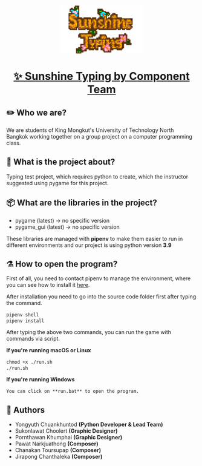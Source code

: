<p align="center">
    <a href="https://github.com/FITM-KMUTNB">
        <picture>
            <img src="packages/sunshine_typing.png" height="128">
        </picture>
        <h1 align="center">✨ Sunshine Typing by Component Team</h1>
    </a>
</p>

## ✏️ Who we are?

We are students of King Mongkut's University of Technology North Bangkok working together on a group project on a computer programming class.

## 📣 What is the project about?

Typing test project, which requires python to create, which the instructor suggested using pygame for this project.

## 📦 What are the libraries in the project?

- pygame (latest) -> no specific version
- pygame_gui (latest) -> no specific version

These libraries are managed with **pipenv** to make them easier to run in different environments and our project is using python version **3.9**

## ⚗️ How to open the program?

First of all, you need to contact pipenv to manage the environment, where you can see how to install it [here](https://pypi.org/project/pipenv/).

After installation you need to go into the source code folder first after typing the command.

```
pipenv shell
pipenv install
```

After typing the above two commands, you can run the game with commands via script.

**If you're running macOS or Linux**

```
chmod +x ./run.sh
./run.sh
```

**If you're running Windows**

```
You can click on **run.bat** to open the program.
```

## 🔨 Authors

- Yongyuth Chuankhuntod **(Python Developer & Lead Team)**
- Sukonlawat Choolert **(Graphic Designer)**
- Pornthawan Khumphai **(Graphic Designer)**
- Pawat Narkjuathong **(Composer)**
- Chanakan Toursupap **(Composer)**
- Jirapong Chanthaleka **(Composer)**
